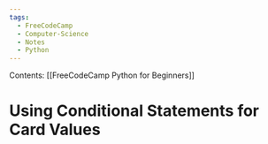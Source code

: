 ```yaml
---
tags:
  - FreeCodeCamp
  - Computer-Science
  - Notes
  - Python
---
```

Contents: [[FreeCodeCamp Python for Beginners]]
# Using Conditional Statements for Card Values